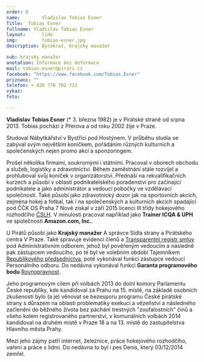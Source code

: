 ```yaml
---
order: 0
name:        Vladislav Tobias Esner
Title:	Tobias Esner
fullname: Vladislav Tobias Esner
layout:      lide
img:         tobias-esner.jpg
description: Byrokrat, Krajsky manažer

sub: krajsky manažer
anotation: Informace bez deformace
mail: tobias.esner@pirati.cz
facebook: "https://www.facebook.com/Tobias.Esner"
priznani: ""
telefon: + 420 778 702 713
vykaz: 
foto: 

---
```


**Vladislav Tobias Esner** (* 3. března 1982) je v Pirátské straně od srpna 2013. Tobias pochází z Přerova a od roku 2002 žije v Praze.

Studoval Nábytkářství v Bystřici pod Hostýnem. V průběhu studia se zabýval svým největším koníčkem, pořádáním různých kulturních a společenských nejen promo akcí a sponzoringem. 

Prošel několika firmami, soukromými i státními. Pracoval v oborech obchodu a služeb, logistiky a zdravotnictví. Během zaměstnání stále rozvíjel a prohluboval svůj koníček v organizátorství.  Přednáší na rekvalifikačních kurzech a působí v oblasti podnikatelského poradenství pro začínající podnikatele a jako administrátor a vedoucí pobočky ve vzdělávací společnosti.
Také působí jako zdravotnický dozor jak na sportovních akcích, zejména hokej a fotbal, tak i na společenských a kulturních akcích spadající pod ČČK OS Praha 7  Nově získal v září 2015 licenci III.třídy hokejového rozhodčího [ČSLH](http://www.cslh.cz/).
V minulosti pracoval například jako **Trainer ICQA & UPH** ve společnosti **Amazon.com, Inc.**.


U Pirátů působí jako **Krajský manažer** A správce Sídla strany a Pirátského centra V Praze. Také spravuje evidenci členů a [Transparentní registr smluv](https://smlouvy.pirati.cz/) pod Administrativním odborem, jehož byl pověřeným vedoucím a následně pak zástupcem vedoucího, po té byl ve volebním období Tajemníkem [Republikového předsednictva](https://www.pirati.cz/rp/start), poté vykonával funkci zástupce vedoucí Personálního odboru.  Do nedávna vykonával funkci **Garanta programového bodu** [Rovnopravnost](https://www.pirati.cz/program/rovnopravnost).


Jeho programovým cílem při volbách 2013 do dolní komory Parlamentu České republiky, kde kandidoval za Prahu na 15. místě, na základě osobních zkušeností bylo (a je) věnovat se bezesporu programu České pirátské strany s důrazem na oblasti problematiky exekucí a vězeňství a následného začlenění do běžného života bez páchání trestných "zoufalostních" činů a všeho kolem registrovaného partnerství, v  komunálních volbách 2014 kandidoval na druhém místě v Praze 18 a na 13. místě do zastupitelstva Hlavního města Prahy.






Mezi jeho zájmy patří internet, železnice, práce hokejového rozhodčího, vaření a práce s lidmi. Do nedávna to byl i pes Denis, který 03/12/2014 zemřel.
